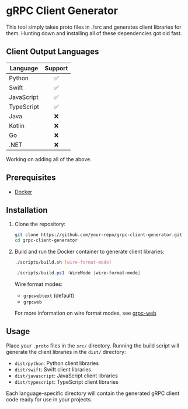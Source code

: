 # gRPC Client Generator

This tool simply takes proto files in ./src and generates client libraries for them. Hunting down and installing all of these dependencies got old fast.

## Client Output Languages

| Language   | Support |
| ---------- | :-----: |
| Python     |    ✅    |
| Swift      |    ✅    |
| JavaScript |    ✅    |
| TypeScript |    ✅    |
| Java       |    ❌    |
| Kotlin     |    ❌    |
| Go         |    ❌    |
| .NET       |    ❌    |

Working on adding all of the above.

## Prerequisites

- [Docker](https://www.docker.com/get-started)

## Installation

1. Clone the repository:

    ```bash
    git clone https://github.com/your-repo/grpc-client-generator.git
    cd grpc-client-generator
    ```

2. Build and run the Docker container to generate client libraries:

    ```bash
    ./scripts/build.sh [wire-format-mode]
    ```

    ```powershell
    ./scripts/build.ps1 -WireMode [wire-format-mode]
    ```

   Wire format modes:
   - `grpcwebtext` (default)
   - `grpcweb`
   
   For more information on wire format modes, see [grpc-web](https://github.com/grpc/grpc-web)
   
## Usage

Place your `.proto` files in the `src/` directory. Running the build script will generate the client libraries in the `dist/` directory:

- `dist/python`: Python client libraries
- `dist/swift`: Swift client libraries
- `dist/javascript`: JavaScript client libraries
- `dist/typescript`: TypeScript client libraries

Each language-specific directory will contain the generated gRPC client code ready for use in your projects.